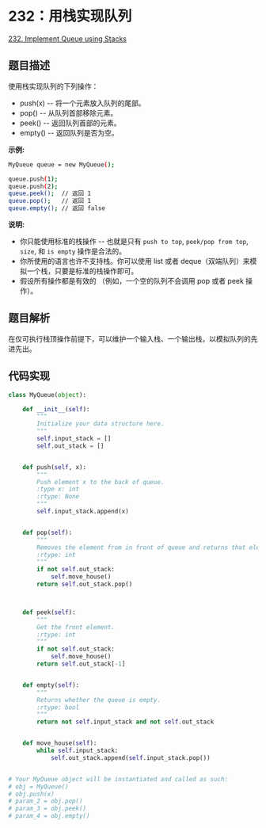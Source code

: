 # 232：用栈实现队列

[232. Implement Queue using Stacks](https://leetcode.com/problems/implement-queue-using-stacks/)

## 题目描述

使用栈实现队列的下列操作：

- push(x) -- 将一个元素放入队列的尾部。
- pop() -- 从队列首部移除元素。
- peek() -- 返回队列首部的元素。
- empty() -- 返回队列是否为空。

**示例:**

```sh
MyQueue queue = new MyQueue();

queue.push(1);
queue.push(2);
queue.peek();  // 返回 1
queue.pop();   // 返回 1
queue.empty(); // 返回 false
```

**说明:**

- 你只能使用标准的栈操作 -- 也就是只有 `push to top`, `peek/pop from top`, `size`, 和 `is empty` 操作是合法的。
- 你所使用的语言也许不支持栈。你可以使用 list 或者 deque（双端队列）来模拟一个栈，只要是标准的栈操作即可。
- 假设所有操作都是有效的 （例如，一个空的队列不会调用 pop 或者 peek 操作）。

## 题目解析

在仅可执行栈顶操作前提下，可以维护一个输入栈、一个输出栈，以模拟队列的先进先出。

## 代码实现

```py
class MyQueue(object):

    def __init__(self):
        """
        Initialize your data structure here.
        """
        self.input_stack = []
        self.out_stack = []


    def push(self, x):
        """
        Push element x to the back of queue.
        :type x: int
        :rtype: None
        """
        self.input_stack.append(x)


    def pop(self):
        """
        Removes the element from in front of queue and returns that element.
        :rtype: int
        """
        if not self.out_stack:
            self.move_house()
        return self.out_stack.pop()



    def peek(self):
        """
        Get the front element.
        :rtype: int
        """
        if not self.out_stack:
            self.move_house()
        return self.out_stack[-1]


    def empty(self):
        """
        Returns whether the queue is empty.
        :rtype: bool
        """
        return not self.input_stack and not self.out_stack


    def move_house(self):
        while self.input_stack:
            self.out_stack.append(self.input_stack.pop())


# Your MyQueue object will be instantiated and called as such:
# obj = MyQueue()
# obj.push(x)
# param_2 = obj.pop()
# param_3 = obj.peek()
# param_4 = obj.empty()
```
